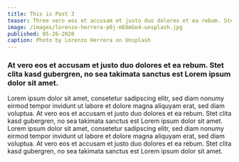 ```yaml
---
title: This is Post 3
teaser: Three vero eos et accusam et justo duo dolores et ea rebum. Stet clita kasd gubergren, no sea takimata sanctus est Lorem ipsum dolor sit amet. Duo dolores et
image: /images/lorenzo-herrera-p0j-mE6mGo4-unsplash.jpg
published: 05-26-2020
caption: Photo by Lorenzo Herrera on Unsplash
---
```


### At vero eos et accusam et justo duo dolores et ea rebum. Stet clita kasd gubergren, no sea takimata sanctus est Lorem ipsum dolor sit amet.

Lorem ipsum dolor sit amet, consetetur sadipscing elitr, sed diam nonumy eirmod tempor invidunt ut labore et dolore magna aliquyam erat, sed diam voluptua. At vero eos et accusam et justo duo dolores et ea rebum. Stet clita kasd gubergren, no sea takimata sanctus est Lorem ipsum dolor sit amet. Lorem ipsum dolor sit amet, consetetur sadipscing elitr, sed diam nonumy eirmod tempor invidunt ut labore et dolore magna aliquyam erat, sed diam voluptua. At vero eos et accusam et justo duo dolores et ea rebum. Stet clita kasd gubergren, no sea takimata sanctus est Lorem ipsum dolor sit amet.
